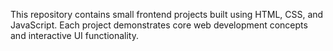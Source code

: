 This repository contains small frontend projects built using HTML, CSS, and JavaScript. Each project demonstrates core web development concepts and interactive UI functionality.
